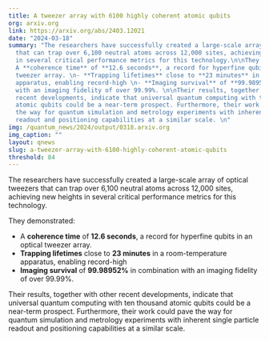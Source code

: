 ```yaml
---
title: A tweezer array with 6100 highly coherent atomic qubits
org: arxiv.org
link: https://arxiv.org/abs/2403.12021
date: "2024-03-18"
summary: "The researchers have successfully created a large-scale array of optical tweezers
  that can trap over 6,100 neutral atoms across 12,000 sites, achieving new heights
  in several critical performance metrics for this technology.\n\nThey demonstrated:\n\n-
  A **coherence time** of **12.6 seconds**, a record for hyperfine qubits in an optical
  tweezer array. \n- **Trapping lifetimes** close to **23 minutes** in a room-temperature
  apparatus, enabling record-high \n- **Imaging survival** of **99.98952%** in combination
  with an imaging fidelity of over 99.99%. \n\nTheir results, together with other
  recent developments, indicate that universal quantum computing with ten thousand
  atomic qubits could be a near-term prospect. Furthermore, their work could pave
  the way for quantum simulation and metrology experiments with inherent single particle
  readout and positioning capabilities at a similar scale. \n"
img: /quantum_news/2024/output/0318.arxiv.org
img_caption: ""
layout: qnews
slug: a-tweezer-array-with-6100-highly-coherent-atomic-qubits
threshold: 84
---
```


The researchers have successfully created a large-scale array of optical tweezers that can trap over 6,100 neutral atoms across 12,000 sites, achieving new heights in several critical performance metrics for this technology.

They demonstrated:

- A **coherence time** of **12.6 seconds**, a record for hyperfine qubits in an optical tweezer array. 
- **Trapping lifetimes** close to **23 minutes** in a room-temperature apparatus, enabling record-high 
- **Imaging survival** of **99.98952%** in combination with an imaging fidelity of over 99.99%. 

Their results, together with other recent developments, indicate that universal quantum computing with ten thousand atomic qubits could be a near-term prospect. Furthermore, their work could pave the way for quantum simulation and metrology experiments with inherent single particle readout and positioning capabilities at a similar scale. 
